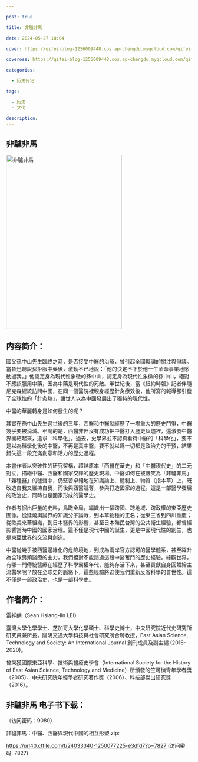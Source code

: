 ```yaml
---

post: true

title: 非驢非馬

date: 2024-05-27 18:04

cover: https://qifei-blog-1256009448.cos.ap-chengdu.myqcloud.com/qifei-blog/66077f399f345e8d0303d5a3.jpg

coveross: https://qifei-blog-1256009448.cos.ap-chengdu.myqcloud.com/qifei-blog/66077f399f345e8d0303d5a3.jpg

categories:

  - 历史传记

tags:

  - 历史
  - 文化

description:
---
```


## 非驢非馬
<img alt="非驢非馬 " class="aligncenter loaded" data-was-processed="true" decoding="async" fetchpriority="high" height="471" src="https://qifei-blog-1256009448.cos.ap-chengdu.myqcloud.com/qifei-blog/66077f399f345e8d0303d5a3.jpg " style="cursor: zoom-in;" width="314"/>

## 内容简介：

國父孫中山先生臨終之時，是否接受中醫的治療，曾引起全國輿論的關注與爭議。當魯迅聽說孫拒服中藥後，激動不已地說：「他的決定不下於他一生革命事業地感動過我。」他認定身為現代性象徵的孫中山，認定身為現代性象徵的孫中山，絕對不應該服用中藥，因為中藥是現代性的死敵。半世紀後，當《紐約時報》記者伴隨尼克森總統訪問中國，在同一個醫院裡親身經歷針灸療效後，他所寫的報導卻引發了全球性的「針灸熱」，讓世人以為中國發展出了獨特的現代性。

中醫的華麗轉身是如何發生的呢？

其實在孫中山先生過世後的三年，西醫和中醫就經歷了一場重大的歷史鬥爭，中醫幾乎要被消滅。弔詭的是，西醫非但沒有成功把中醫打入歷史灰燼裡，還激發中醫界團結起來，追求「科學化」。過去，史學界並不認真看待中醫的「科學化」，要不是以為科學化後的中醫，不再是真中醫，要不就以爲一切都是政治力的干預，結果錯失這一段充滿創意和活力的歷史過程。

本書作者以突破性的研究架構，超越原本「西醫在華史」和「中醫現代史」的二元對立，描繪中醫、西醫和國家交鋒的歷史現場。中醫如何在被譏笑為「非驢非馬」「雜種醫」的噓聲中，仍堅苦卓絕地在知識論上、體制上、物質（指本草）上，既改造自我又維持自我，而後與西醫競奪，參與打造國家的過程。這是一部醫學發展的政治史，同時也是國家形成的醫學史。

作者考掘出巨量的史料，鳥瞰全局，編織出一幅跨國、跨地域、跨政權的東亞歷史圖像。從延燒輿論界的知識分子論戰，到本草物種的正名；從東三省到四川重慶；從歐美來華組織，到日本醫界的影響，甚至日本殖民台灣的公共衛生經驗，都曾經影響當時中國的國家治理。這不僅是現代中國的誕生，更是中國現代性的創生，也是東亞世界的交流與創造。

中醫從幾乎被西醫邊緣化的危險境地，到成為兩岸官方認可的醫學體系，甚至躍升為全球另類醫療的主力，我們絕對不能錯過這段中醫奮鬥的歷史經驗。綜觀世界，有哪一門傳統醫療在經歷了科學霸權年代，能夠存活下來，甚至貢獻自身回饋給主流醫學呢？放在全球史的脈絡下，這些經驗將迫使我們重新反省科學的普世性。這不僅是一部政治史，也是一部科學史。

## 作者简介：

雷祥麟（Sean Hsiang-lin LEI）

臺灣大學化學學士、芝加哥大學化學碩士、科學史博士，中央研究院近代史研究所研究員兼所長，陽明交通大學科技與社會研究所合聘教授，East Asian Science, Technology and Society: An International Journal 創刊成員及副主編 (2016-2020)。

曾榮獲國際東亞科學、技術與醫療史學會（International Society for the History of East Asian Science, Technology and Medicine）所頒發的竺可楨青年學者獎（2005）、中央研究院年輕學者研究著作獎（2006）、科技部傑出研究獎（2016）。

## 非驢非馬 电子书下载：

 （访问密码：9080）

非驢非馬：中醫、西醫與現代中國的相互形塑.zip: 

https://url40.ctfile.com/f/24033340-1250077225-e3dfd7?p=7827 (访问密码: 7827)
